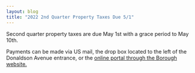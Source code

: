 ```yaml
---
layout: blog
title: "2022 2nd Quarter Property Taxes Due 5/1"
---
```


Second quarter property taxes are due May 1st with a grace period to May 10th.

Payments can be made via US mail, the drop box located to the left of the Donaldson Avenue entrance, or the [online portal through the Borough website.](https://www.cit-e.net/rutherford-nj/cn/TaxBill_Std/?tpid=15571)
